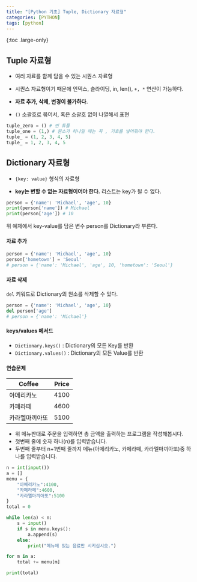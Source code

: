 ```yaml
---
title: "[Python 기초] Tuple, Dictionary 자료형"
categories: [PYTHON]
tags: [python]
---
```


{:toc .large-only}

## Tuple 자료형

- 여러 자료를 함께 담을 수 있는 시퀀스 자료형

- 시퀀스 자료형이기 때문에 인덱스, 슬라이딩, in, len(), `+, *` 연산이 가능하다.

- **자료 추가, 삭제, 변경이 불가하다.**

- `()` 소괄호로 묶어서, 혹은 소괄호 없이 나열해서 표현

```python
tuple_zero = () # 빈 튜플
tuple_one = (1,) # 원소가 하나일 때는 꼭 , 기호를 넣어줘야 한다.
tuple_ = (1, 2, 3, 4, 5)
tuple_ = 1, 2, 3, 4, 5
```

## Dictionary 자료형

- `{key: value}` 형식의 자료형

- **key는 변할 수 없는 자료형이어야 한다.** 리스트는 key가 될 수 없다.

```python
person = {'name': 'Michael', 'age', 10}
print(person['name']) # Michael
print(person['age']) # 10
```

위 예제에서 key-value를 담은 변수 person를 Dictionary라 부른다.

#### 자료 추가

```python
person = {'name': 'Michael', 'age', 10}
person['hometown'] = 'Seoul'
# person = {'name': 'Michael', 'age', 10, 'hometown': 'Seoul'}
```

#### 자료 삭제

`del` 키워드로 Dictionary의 원소를 삭제할 수 있다.

```python
person = {'name': 'Michael', 'age', 10}
del person['age']
# person = {'name': 'Michael'}
```

#### keys/values 메서드

- `Dictionary.keys()` : Dictionary의 모든 Key를 반환
- `Dictionary.values()` : Dictionary의 모든 Value를 반환

#### 연습문제

| Coffee         | Price |
| -------------- | ----- |
| 아메리카노     | 4100  |
| 카페라떼       | 4600  |
| 카라멜마끼아또 | 5100  |

- 위 메뉴판대로 주문을 입력하면 총 금액을 출력하는 프로그램을 작성해봅시다.
- 첫번째 줄에 숫자 하나(n)를 입력받습니다.
- 두번째 줄부터 n+1번째 줄까지 메뉴(아메리카노, 카페라떼, 카라멜마끼아또)중 하나를 입력받습니다.

```python
n = int(input())
a = []
menu = {
    "아메리카노":4100,
    "카페라떼":4600,
    "카라멜마끼아또":5100
}
total = 0

while len(a) < n:
    s = input()
    if s in menu.keys():
        a.append(s)
    else:
        print("메뉴에 있는 음료만 시키십시오.")

for m in a:
    total += menu[m]

print(total)
```
